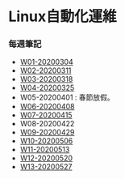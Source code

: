 # Linux自動化運維
### 每週筆記
* [W01-20200304](https://github.com/linjiachi/Linux_note/blob/109-2/W1-20200304.md)
* [W02-20200311](https://github.com/linjiachi/Linux_note/blob/109-2/W2-20200311.md)
* [W03-20200318](https://github.com/linjiachi/Linux_note/blob/109-2/W3-20200318.md)
* [W04-20200325](https://github.com/linjiachi/Linux_note/blob/109-2/W04-20200325.md)
* W05-20200401 : 春節放假。
* [W06-20200408](https://github.com/linjiachi/Linux_note/blob/109-2/W6-20200408.md)
* [W07-20200415](https://github.com/linjiachi/Linux_note/blob/109-2/W7-20200415.md)
* W08-20200422
* [W09-20200429](https://github.com/linjiachi/Linux_note/blob/109-2/W9-20200429.md)
* [W10-20200506](https://github.com/linjiachi/Linux_note/blob/109-2/W10-20200506.md)
* [W11-20200513]()
* [W12-20200520]()
* [W13-20200527]()
